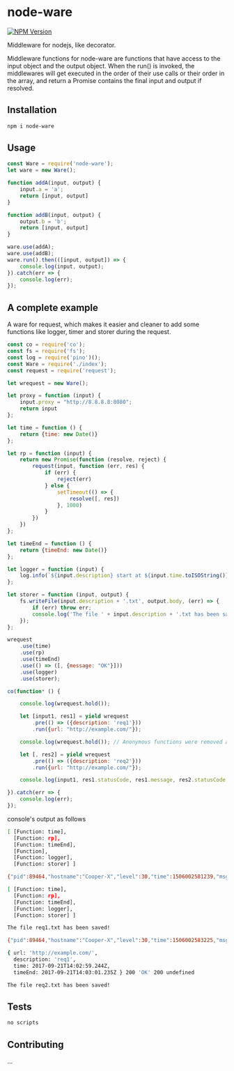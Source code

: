 node-ware
=========

[![NPM Version][npm-image]][npm-url]

Middleware for nodejs, like decorator.

Middleware functions for node-ware are functions that have access to the input object and the output object. When the run() is invoked, the middlewares will get executed in the order of their use calls or their order in the array, and return a Promise contains the final input and output if resolved.

## Installation

```bash
npm i node-ware
```

## Usage

```js
const Ware = require('node-ware');
let ware = new Ware();

function addA(input, output) {
    input.a = 'a';
    return [input, output]
}

function addB(input, output) {
    output.b = 'b';
    return [input, output]
}

ware.use(addA);
ware.use(addB);
ware.run().then(([input, output]) => {
    console.log(input, output);
}).catch(err => {
    console.log(err);
});
```

## A complete example

A ware for request, which makes it easier and cleaner to add some functions like logger, timer and storer during the request.

```js
const co = require('co');
const fs = require('fs');
const log = require('pino')();
const Ware = require('./index');
const request = require('request');

let wrequest = new Ware();

let proxy = function (input) {
    input.proxy = "http://8.8.8.8:8080";
    return input
};

let time = function () {
    return {time: new Date()}
};

let rp = function (input) {
    return new Promise(function (resolve, reject) {
        request(input, function (err, res) {
            if (err) {
                reject(err)
            } else {
                setTimeout(() => {
                    resolve([, res])
                }, 1000)
            }
        })
    })
};

let timeEnd = function () {
    return {timeEnd: new Date()}
};

let logger = function (input) {
    log.info(`${input.description} start at ${input.time.toISOString()} end at ${input.timeEnd.toISOString()} takes ${input.timeEnd - input.time} ms`);
};

let storer = function (input, output) {
    fs.writeFile(input.description + '.txt', output.body, (err) => {
        if (err) throw err;
        console.log('The file ' + input.description + '.txt has been saved!');
    });
};

wrequest
    .use(time)
    .use(rp)
    .use(timeEnd)
    .use(() => ([, {message: "OK"}]))
    .use(logger)
    .use(storer);

co(function* () {

    console.log(wrequest.hold());

    let [input1, res1] = yield wrequest
        .pre(() => ({description: 'req1'}))
        .run({url: "http://example.com/"});

    console.log(wrequest.hold()); // Anonymous functions were removed after running

    let [, res2] = yield wrequest
        .pre(() => ({description: 'req2'}))
        .run({url: "http://example.com/"});

    console.log(input1, res1.statusCode, res1.message, res2.statusCode, res2.message);

}).catch(err => {
    console.log(err);
});

```

console's output as follows

```bash
[ [Function: time],
  [Function: rp],
  [Function: timeEnd],
  [Function],
  [Function: logger],
  [Function: storer] ]

{"pid":89464,"hostname":"Cooper-X","level":30,"time":1506002581239,"msg":"req1 start at 2017-09-21T14:02:59.244Z end at 2017-09-21T14:03:01.235Z takes 1991 ms","v":1}

[ [Function: time],
  [Function: rp],
  [Function: timeEnd],
  [Function: logger],
  [Function: storer] ]

The file req1.txt has been saved!

{"pid":89464,"hostname":"Cooper-X","level":30,"time":1506002583225,"msg":"req2 start at 2017-09-21T14:03:01.244Z end at 2017-09-21T14:03:03.225Z takes 1981 ms","v":1}

{ url: 'http://example.com/',
  description: 'req1',
  time: 2017-09-21T14:02:59.244Z,
  timeEnd: 2017-09-21T14:03:01.235Z } 200 'OK' 200 undefined

The file req2.txt has been saved!

```

## Tests

```bash
no scripts
```

## Contributing

...

[npm-image]: https://img.shields.io/npm/v/node-ware.svg
[npm-url]: https://www.npmjs.com/package/node-ware